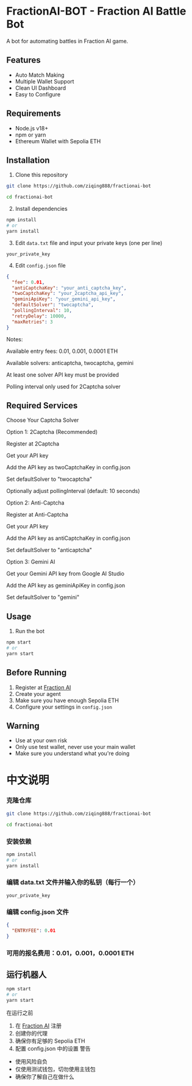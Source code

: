 # FractionAI-BOT - Fraction AI Battle Bot

A bot for automating battles in Fraction AI game.

## Features

- Auto Match Making
- Multiple Wallet Support
- Clean UI Dashboard
- Easy to Configure

## Requirements

- Node.js v18+
- npm or yarn
- Ethereum Wallet with Sepolia ETH

## Installation

1. Clone this repository

```bash
git clone https://github.com/ziqing888/fractionai-bot

cd fractionai-bot
```

2. Install dependencies

```bash
npm install
# or
yarn install
```

3. Edit `data.txt` file and input your private keys (one per line)

```
your_private_key
```

4. Edit `config.json` file

```json
{
  "fee": 0.01,
  "antiCaptchaKey": "your_anti_captcha_key",
  "twoCaptchaKey": "your_2captcha_api_key",
  "geminiApiKey": "your_gemini_api_key",
  "defaultSolver": "twocaptcha",
  "pollingInterval": 10,
  "retryDelay": 10000,
  "maxRetries": 3
}
```

Notes:

Available entry fees: 0.01, 0.001, 0.0001 ETH

Available solvers: anticaptcha, twocaptcha, gemini

At least one solver API key must be provided

Polling interval only used for 2Captcha solver

## Required Services

Choose Your Captcha Solver

Option 1: 2Captcha (Recommended)

Register at 2Captcha

Get your API key

Add the API key as twoCaptchaKey in config.json

Set defaultSolver to "twocaptcha"

Optionally adjust pollingInterval (default: 10 seconds)

Option 2: Anti-Captcha

Register at Anti-Captcha

Get your API key

Add the API key as antiCaptchaKey in config.json

Set defaultSolver to "anticaptcha"

Option 3: Gemini AI

Get your Gemini API key from Google AI Studio

Add the API key as geminiApiKey in config.json

Set defaultSolver to "gemini"

## Usage

1. Run the bot

```bash
npm start
# or
yarn start
```



## Before Running

1. Register at [Fraction AI](https://dapp.fractionai.xyz/?referral=28E4C6D8)
2. Create your agent
3. Make sure you have enough Sepolia ETH
4. Configure your settings in `config.json`

## Warning

- Use at your own risk
- Only use test wallet, never use your main wallet
- Make sure you understand what you're doing

# 中文说明
### 克隆仓库

```bash
git clone https://github.com/ziqing888/fractionai-bot

cd fractionai-bot
```
### 安装依赖
```bash
npm install
# or
yarn install
```
### 编辑 data.txt 文件并输入你的私钥（每行一个）
```
your_private_key
```
### 编辑 config.json 文件
```json
{
  "ENTRYFEE": 0.01
}
```
### 可用的报名费用：0.01，0.001，0.0001 ETH
## 运行机器人
```bash
npm start
# or
yarn start
```
在运行之前
1. 在 [Fraction AI](https://dapp.fractionai.xyz/?referral=28E4C6D8) 注册
2. 创建你的代理
3. 确保你有足够的 Sepolia ETH
4. 配置 config.json 中的设置
警告
- 使用风险自负
- 仅使用测试钱包，切勿使用主钱包
- 确保你了解自己在做什么

